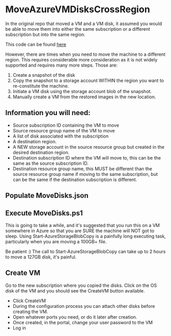 # MoveAzureVMDisksCrossRegion
In the original repo that moved a VM and a VM disk, it assumed you would be able to move them into either the same subscription or a different subscription but into the same region. 

This code can be found [here](https://github.com/grecoe/MoveAzureVirtualMachine)

However, there are times when you need to move the machine to a different region. This requires considerable more consideration as it is not widely supported and requires many more steps. Those are:

1. Create a snapshot of the disk
2. Copy the snapshot to a storage account WITHIN the region you want to re-constitute the machine.
3. Initiate a VM disk using the storage account blob of the snapshot. 
4. Manually create a VM from the restored images in the new location.

## Information you will need:

- Source subscription ID containing the VM to move
- Source resource group name of the VM to move
- A list of disk associated with the subscription
- A destination region.
- A NEW storage account in the source resource group but created in the desired destination region.
- Destination subscription ID where the VM will move to, this can be the same as the source subscription ID.
- Destination resource group name, this MUST be different than the source resource group name if moving to the same subscription, but can be the same if the destination subscription is different.

## Populate MoveDisks.json


## Execute MoveDisks.ps1
This is going to take a while, and it's suggested that you run this on a VM somewhere in Azure so that you are SURE the machine will NOT got to sleep. Using Start-AzureStorageBlobCopy is a painfully long executing task, particularly when you are moving a 100GB+ file. 

Be patient :) The call to Start-AzureStorageBlobCopy can take up to 2 hours to move a 127GB disk, it's painful. 

## Create VM
Go to the new subscription where you copied the disks. Click on the OS disk of the VM and you should see the CreateVM button available.
- Click CreateVM
- During the configuration process you can attach other disks before creating the VM.
- Open whatever ports you need, or do it later after creation.
- Once created, in the portal, change your user password to the VM
- Log in

